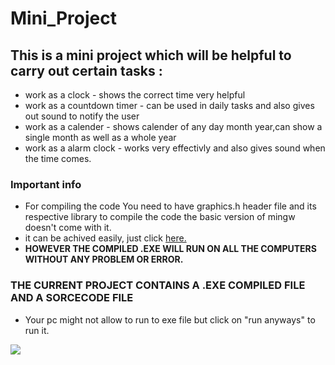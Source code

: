 # Mini_Project
## This is a mini project which will be helpful to carry out certain tasks : ##
* work as a clock - shows the correct time very helpful
* work as a countdown timer - can be used in daily tasks and also gives out sound to notify the user
* work as a calender - shows calender of any day month year,can show a single month as well as a whole year
* work as a alarm clock - works very effectivly and also gives sound when the time comes.
### Important info ###
* For compiling the code You need to have graphics.h header file and its respective library to compile the code the basic version of mingw doesn't come with it.
* it can be achived easily, just click [here.](https://www.geeksforgeeks.org/include-graphics-h-codeblocks/)
* **HOWEVER THE COMPILED .EXE WILL RUN ON ALL THE COMPUTERS WITHOUT ANY PROBLEM OR ERROR.**
### THE CURRENT PROJECT CONTAINS A .EXE COMPILED FILE AND A SORCECODE FILE ###
* Your pc might not allow to run to exe file but click on "run anyways" to run it.
<a href="https://github.com/remarkablemark">
  <img src="https://github.com/remarkablemark.png?size=50">
</a>
